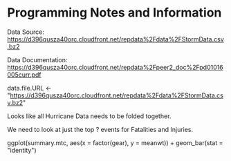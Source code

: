 # Programming Notes and Information

Data Source: https://d396qusza40orc.cloudfront.net/repdata%2Fdata%2FStormData.csv.bz2

Data Documentation: https://d396qusza40orc.cloudfront.net/repdata%2Fpeer2_doc%2Fpd01016005curr.pdf

data.file.URL <- "https://d396qusza40orc.cloudfront.net/repdata%2Fdata%2FStormData.csv.bz2"



Looks like all Hurricane Data needs to be folded together.

We need to look at just the top ? events for Fatalities and Injuries.

ggplot(summary.mtc, aes(x = factor(gear), y = meanwt)) + geom_bar(stat = "identity")